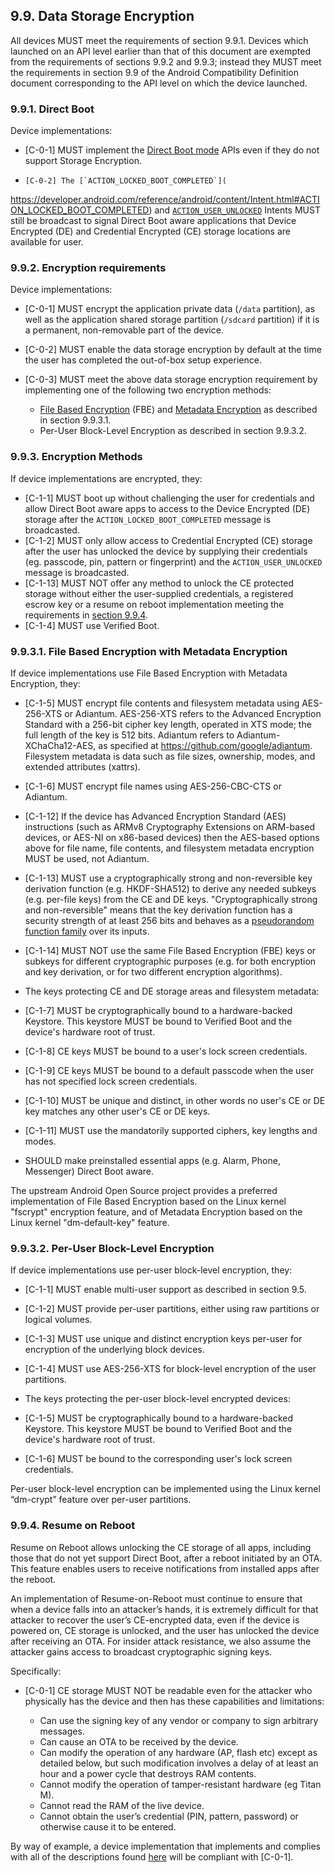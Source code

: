 ## 9.9\. Data Storage Encryption

All devices MUST meet the requirements of section 9.9.1.
Devices which launched on an API level earlier than that of this document are
exempted from the requirements of sections 9.9.2 and 9.9.3; instead they
MUST meet the requirements in section 9.9 of the Android Compatibility
Definition document corresponding to the API level on which the device launched.

### 9.9.1\. Direct Boot

Device implementations:

*    [C-0-1] MUST implement the [Direct Boot mode](
http://developer.android.com/preview/features/direct-boot.html) APIs even if
they do not support Storage Encryption.

*     [C-0-2] The [`ACTION_LOCKED_BOOT_COMPLETED`](
https://developer.android.com/reference/android/content/Intent.html#ACTION_LOCKED_BOOT_COMPLETED)
and [`ACTION_USER_UNLOCKED`](https://developer.android.com/reference/android/content/Intent.html#ACTION_USER_UNLOCKED)
Intents MUST still be broadcast to signal Direct Boot aware applications that
Device Encrypted (DE) and Credential Encrypted (CE) storage locations are
available for user.

### 9.9.2\. Encryption requirements

Device implementations:

*   [C-0-1] MUST encrypt the application private
data (`/data` partition), as well as the application shared storage partition
(`/sdcard` partition) if it is a permanent, non-removable part of the device.
*   [C-0-2] MUST enable the data storage encryption by default at the time
the user has completed the out-of-box setup experience.
*   [C-0-3] MUST meet the above data storage encryption
requirement by implementing one of the following two encryption methods:

    *   [File Based Encryption](https://source.android.com/security/encryption/file-based.html)
        (FBE) and
        [Metadata Encryption](https://source.android.com/security/encryption/metadata)
        as described in section 9.9.3.1.
    *   Per-User Block-Level Encryption as described in section 9.9.3.2.

### 9.9.3\. Encryption Methods

If device implementations are encrypted, they:

*    [C-1-1] MUST boot up without challenging the user for credentials and
allow Direct Boot aware apps to access to the Device Encrypted (DE) storage
after the `ACTION_LOCKED_BOOT_COMPLETED` message is broadcasted.
*    [C-1-2] MUST only allow access to Credential Encrypted (CE) storage after
the user has unlocked the device by supplying their credentials
(eg. passcode, pin, pattern or fingerprint) and the `ACTION_USER_UNLOCKED`
message is broadcasted.
*    [C-1-13] MUST NOT offer any method to unlock the CE protected storage
without either the user-supplied credentials, a registered escrow key or a
resume on reboot implementation meeting the requirements in
[section 9.9.4](#9_9_4_resume_on_reboot).
*    [C-1-4] MUST use Verified Boot.

### 9.9.3.1\. File Based Encryption with Metadata Encryption

If device implementations use File Based Encryption with Metadata Encryption,
they:

*    [C-1-5] MUST encrypt file contents and filesystem metadata using
AES-256-XTS or Adiantum.  AES-256-XTS refers to the Advanced Encryption Standard
with a 256-bit cipher key length, operated in XTS mode; the full length of the
key is 512 bits.  Adiantum refers to Adiantum-XChaCha12-AES, as specified at
https://github.com/google/adiantum. Filesystem metadata is data such as file
sizes, ownership, modes, and extended attributes (xattrs).
*    [C-1-6] MUST encrypt file names using AES-256-CBC-CTS
or Adiantum.
*    [C-1-12] If the device has Advanced Encryption Standard (AES)
instructions (such as ARMv8 Cryptography Extensions on ARM-based devices, or
AES-NI on x86-based devices) then the AES-based options above for file name,
file contents, and filesystem metadata encryption MUST be used, not Adiantum.
*    [C-1-13] MUST use a cryptographically strong and non-reversible key
derivation function (e.g. HKDF-SHA512) to derive any needed subkeys (e.g.
per-file keys) from the CE and DE keys.  "Cryptographically strong and
non-reversible" means that the key derivation function has a security strength
of at least 256 bits and behaves as a [pseudorandom function
family](https://en.wikipedia.org/w/index.php?title=Pseudorandom_function_family&oldid=928163524)
over its inputs.
*    [C-1-14] MUST NOT use the same File Based Encryption (FBE) keys or subkeys
for different cryptographic purposes (e.g. for both encryption and key
derivation, or for two different encryption algorithms).

*   The keys protecting CE and DE storage areas and filesystem metadata:

   *   [C-1-7] MUST be cryptographically bound to a hardware-backed Keystore.
   This keystore MUST be bound to Verified Boot and the device's hardware
   root of trust.
   *   [C-1-8] CE keys MUST be bound to a user's lock screen credentials.
   *   [C-1-9] CE keys MUST be bound to a default passcode when the user has
not specified lock screen credentials.
   *   [C-1-10] MUST be unique and distinct, in other words no user's CE or DE
   key matches any other user's CE or DE keys.
   *    [C-1-11] MUST use the mandatorily supported ciphers, key lengths and
   modes.

*    SHOULD make preinstalled essential apps (e.g. Alarm, Phone, Messenger)
Direct Boot aware.

The upstream Android Open Source project provides a preferred implementation of
File Based Encryption based on the Linux kernel "fscrypt" encryption feature,
and of Metadata Encryption based on the Linux kernel "dm-default-key" feature.

### 9.9.3.2\. Per-User Block-Level Encryption

If device implementations use per-user block-level encryption, they:

*    [C-1-1] MUST enable multi-user support as described in section 9.5.
*    [C-1-2] MUST provide per-user partitions, either using raw partitions or
logical volumes.
*    [C-1-3] MUST use unique and distinct encryption keys per-user for
encryption of the underlying block devices.
*    [C-1-4] MUST use AES-256-XTS for block-level encryption of the user
partitions.

*   The keys protecting the per-user block-level encrypted devices:

   *   [C-1-5] MUST be cryptographically bound to a hardware-backed Keystore.
   This keystore MUST be bound to Verified Boot and the device's hardware
   root of trust.
   *   [C-1-6] MUST be bound to the corresponding user's lock screen
   credentials.

Per-user block-level encryption can be implemented using the Linux kernel
“dm-crypt” feature over per-user partitions.

### 9.9.4\. Resume on Reboot

Resume on Reboot allows unlocking the CE storage of all apps, including those
that do not yet support Direct Boot, after a reboot initiated by an OTA. This
feature enables users to receive notifications from installed apps after the
reboot.

An implementation of Resume-on-Reboot must continue to ensure that when a
device falls into an attacker’s hands, it is extremely difficult for that
attacker to recover the user’s CE-encrypted data, even if the device is powered
on, CE storage is unlocked, and the user has unlocked the device after receiving
an OTA. For insider attack resistance, we also assume the attacker gains access
to broadcast cryptographic signing keys.

Specifically:

*   [C-0-1] CE storage MUST NOT be readable even for the attacker who physically has
the device and then has these capabilities and limitations:

    *   Can use the signing key of any vendor or company to sign arbitrary
        messages.
    *   Can cause an OTA to be received by the device.
    *   Can modify the operation of any hardware (AP, flash etc) except as
        detailed below, but such modification involves a delay of at least an
        hour and a power cycle that destroys RAM contents.
    *   Cannot modify the operation of tamper-resistant hardware (eg Titan M).
    *   Cannot read the RAM of the live device.
    *   Cannot obtain the user’s credential (PIN, pattern, password) or
        otherwise cause it to be entered.

By way of example, a device implementation that implements and complies with all
of the descriptions found [here](https://source.android.com/devices/tech/ota/resume-on-reboot)
will be compliant with [C-0-1].
